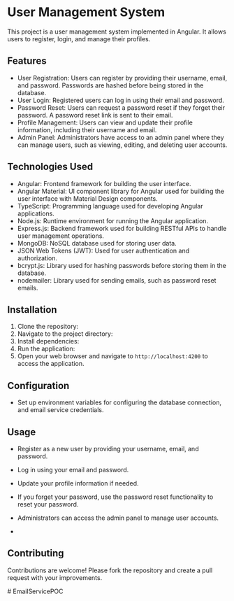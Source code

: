 # User Management System

This project is a user management system implemented in Angular. It allows users to register, login, and manage their profiles.

## Features

- User Registration: Users can register by providing their username, email, and password. Passwords are hashed before being stored in the database.
- User Login: Registered users can log in using their email and password.
- Password Reset: Users can request a password reset if they forget their password. A password reset link is sent to their email.
- Profile Management: Users can view and update their profile information, including their username and email.
- Admin Panel: Administrators have access to an admin panel where they can manage users, such as viewing, editing, and deleting user accounts.

## Technologies Used

- Angular: Frontend framework for building the user interface.
- Angular Material: UI component library for Angular used for building the user interface with Material Design components.
- TypeScript: Programming language used for developing Angular applications.
- Node.js: Runtime environment for running the Angular application.
- Express.js: Backend framework used for building RESTful APIs to handle user management operations.
- MongoDB: NoSQL database used for storing user data.
- JSON Web Tokens (JWT): Used for user authentication and authorization.
- bcrypt.js: Library used for hashing passwords before storing them in the database.
- nodemailer: Library used for sending emails, such as password reset emails.

## Installation

1. Clone the repository:
2. Navigate to the project directory:
3. Install dependencies:
4. Run the application:
5.  Open your web browser and navigate to `http://localhost:4200` to access the application.

 ## Configuration

- Set up environment variables for configuring the database connection, and email service credentials.

## Usage

- Register as a new user by providing your username, email, and password.
- Log in using your email and password.
- Update your profile information if needed.
- If you forget your password, use the password reset functionality to reset your password.
- Administrators can access the admin panel to manage user accounts.

- 
## Contributing

Contributions are welcome! Please fork the repository and create a pull request with your improvements.



#   E m a i l S e r v i c e P O C  
 